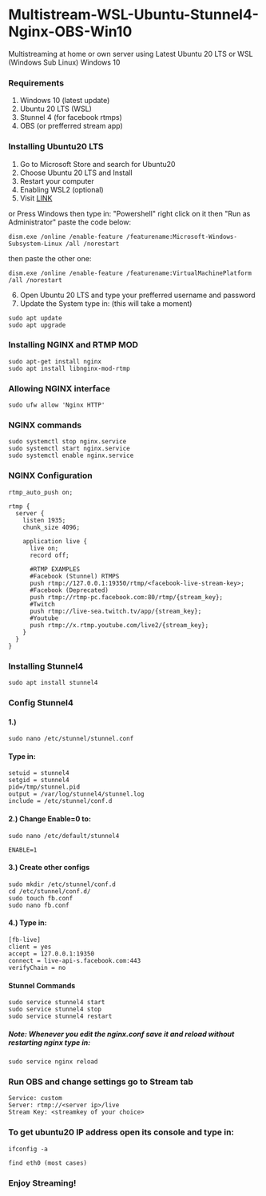 # Multistream-WSL-Ubuntu-Stunnel4-Nginx-OBS-Win10

Multistreaming at home or own server using Latest Ubuntu 20 LTS or WSL (Windows Sub Linux) Windows 10

### Requirements
1. Windows 10 (latest update)
2. Ubuntu 20 LTS (WSL)
3. Stunnel 4 (for facebook rtmps)
4. OBS (or prefferred stream app)


### Installing Ubuntu20 LTS
1. Go to Microsoft Store and search for Ubuntu20
2. Choose Ubuntu 20 LTS and Install
3. Restart your computer
4. Enabling WSL2 (optional)
5. Visit [LINK](https://docs.microsoft.com/en-us/windows/wsl/install-win10 "Microsoft Guide")

or 
Press Windows then type in: "Powershell" right click on it then "Run as Administrator"
paste the code below:
```
dism.exe /online /enable-feature /featurename:Microsoft-Windows-Subsystem-Linux /all /norestart
```
then paste the other one:
```
dism.exe /online /enable-feature /featurename:VirtualMachinePlatform /all /norestart
```

6. Open Ubuntu 20 LTS and type your prefferred username and password
7. Update the System type in: (this will take a moment)
```
sudo apt update
sudo apt upgrade
```

### Installing NGINX and RTMP MOD
```
sudo apt-get install nginx
sudo apt install libnginx-mod-rtmp
```

### Allowing NGINX interface
```
sudo ufw allow 'Nginx HTTP'
```

### NGINX commands
```
sudo systemctl stop nginx.service
sudo systemctl start nginx.service
sudo systemctl enable nginx.service
```

### NGINX Configuration
```
rtmp_auto_push on;

rtmp {
  server {
    listen 1935;
    chunk_size 4096;

    application live {
      live on;
      record off;

      #RTMP EXAMPLES
      #Facebook (Stunnel) RTMPS
      push rtmp://127.0.0.1:19350/rtmp/<facebook-live-stream-key>;
      #Facebook (Deprecated)
      push rtmp://rtmp-pc.facebook.com:80/rtmp/{stream_key};
      #Twitch
      push rtmp://live-sea.twitch.tv/app/{stream_key};
      #Youtube
      push rtmp://x.rtmp.youtube.com/live2/{stream_key};
    }
  }
}
```

### Installing Stunnel4
```
sudo apt install stunnel4
```

### Config Stunnel4
#### 1.)
```
sudo nano /etc/stunnel/stunnel.conf
```
#### Type in:
```
setuid = stunnel4
setgid = stunnel4
pid=/tmp/stunnel.pid
output = /var/log/stunnel4/stunnel.log
include = /etc/stunnel/conf.d
```

#### 2.) Change Enable=0 to:
```
sudo nano /etc/default/stunnel4

ENABLE=1
```

#### 3.) Create other configs
```
sudo mkdir /etc/stunnel/conf.d
cd /etc/stunnel/conf.d/
sudo touch fb.conf
sudo nano fb.conf
```

#### 4.) Type in:
```
[fb-live]
client = yes
accept = 127.0.0.1:19350
connect = live-api-s.facebook.com:443
verifyChain = no
```

#### Stunnel Commands
```
sudo service stunnel4 start
sudo service stunnel4 stop
sudo service stunnel4 restart
```

##### Note: Whenever you edit the nginx.conf save it and reload without restarting nginx type in:
```
sudo service nginx reload
```


### Run OBS and change settings go to Stream tab
```
Service: custom 
Server: rtmp://<server ip>/live
Stream Key: <streamkey of your choice>
```

### To get ubuntu20 IP address open its console and type in:
```
ifconfig -a

find eth0 (most cases)
```


### Enjoy Streaming!



